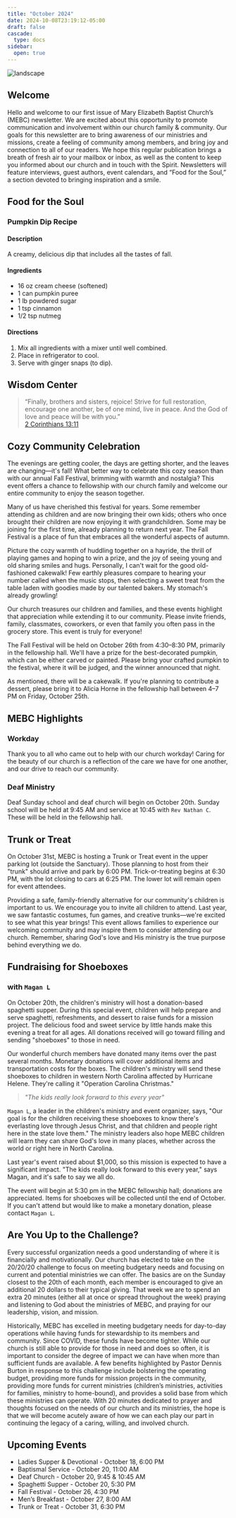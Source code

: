 ```yaml
---
title: "October 2024"
date: 2024-10-08T23:19:12-05:00
draft: false
cascade:
  type: docs
sidebar:
  open: true
---
```


![landscape](north-lights-nc.webp)

## Welcome

Hello and welcome to our first issue of Mary Elizabeth Baptist Church’s (MEBC) newsletter. We are excited about this opportunity to promote communication and involvement within our church family & community. Our goals for this newsletter are to bring awareness of our ministries and missions, create a feeling of community among members, and bring joy and connection to all of our readers. We hope this regular publication brings a breath of fresh air to your mailbox or inbox, as well as the content to keep you informed about our church and in touch with the Spirit. Newsletters will feature interviews, guest authors, event calendars, and “Food for the Soul,” a section devoted to bringing inspiration and a smile.

## Food for the Soul

### Pumpkin Dip Recipe

#### Description

A creamy, delicious dip that includes all the tastes of fall.

#### Ingredients

- 16 oz cream cheese (softened)
- 1 can pumpkin puree
- 1 lb powdered sugar
- 1 tsp cinnamon
- 1/2 tsp nutmeg

#### Directions

1. Mix all ingredients with a mixer until well combined.
1. Place in refrigerator to cool.
1. Serve with ginger snaps (to dip).

## Wisdom Center

> “Finally, brothers and sisters, rejoice! Strive for full restoration, encourage one another, be of one mind, live in peace. And the God of love and peace will be with you.”<br>[2 Corinthians 13:11](https://www.bible.com/bible/111/2co.13.11)

## Cozy Community Celebration

The evenings are getting cooler, the days are getting shorter, and the leaves are changing—it's fall! What better way to celebrate this cozy season than with our annual Fall Festival, brimming with warmth and nostalgia? This event offers a chance to fellowship with our church family and welcome our entire community to enjoy the season together.

Many of us have cherished this festival for years. Some remember attending as children and are now bringing their own kids; others who once brought their children are now enjoying it with grandchildren. Some may be joining for the first time, already planning to return next year. The Fall Festival is a place of fun that embraces all the wonderful aspects of autumn.

Picture the cozy warmth of huddling together on a hayride, the thrill of playing games and hoping to win a prize, and the joy of seeing young and old sharing smiles and hugs. Personally, I can't wait for the good old-fashioned cakewalk! Few earthly pleasures compare to hearing your number called when the music stops, then selecting a sweet treat from the table laden with goodies made by our talented bakers. My stomach's already growling!

Our church treasures our children and families, and these events highlight that appreciation while extending it to our community. Please invite friends, family, classmates, coworkers, or even that family you often pass in the grocery store. This event is truly for everyone!

The Fall Festival will be held on October 26th from 4:30–8:30 PM, primarily in the fellowship hall. We'll have a prize for the best-decorated pumpkin, which can be either carved or painted. Please bring your crafted pumpkin to the festival, where it will be judged, and the winner announced that night.

As mentioned, there will be a cakewalk. If you're planning to contribute a dessert, please bring it to Alicia Horne in the fellowship hall between 4–7 PM on Friday, October 25th.

## MEBC Highlights

### Workday

Thank you to all who came out to help with our church workday! Caring for the beauty of our church is a reflection of the care we have for one another, and our drive to reach our community.

### Deaf Ministry

Deaf Sunday school and deaf church will begin on October 20th. Sunday school will be held at 9:45 AM and service at 10:45 with `Rev Nathan C`. These will be held in the fellowship hall.

## Trunk or Treat

On October 31st, MEBC is hosting a Trunk or Treat event in the upper parking lot (outside the Sanctuary). Those planning to host from their "trunk" should arrive and park by 6:00 PM. Trick-or-treating begins at 6:30 PM, with the lot closing to cars at 6:25 PM. The lower lot will remain open for event attendees.

Providing a safe, family-friendly alternative for our community's children is important to us. We encourage you to invite all children to attend. Last year, we saw fantastic costumes, fun games, and creative trunks—we're excited to see what this year brings! This event allows families to experience our welcoming community and may inspire them to consider attending our church. Remember, sharing God's love and His ministry is the true purpose behind everything we do.

## Fundraising for Shoeboxes

### with `Magan L`

On October 20th, the children's ministry will host a donation-based spaghetti supper. During this special event, children will help prepare and serve spaghetti, refreshments, and dessert to raise funds for a mission project. The delicious food and sweet service by little hands make this evening a treat for all ages. All donations received will go toward filling and sending "shoeboxes" to those in need.

Our wonderful church members have donated many items over the past several months. Monetary donations will cover additional items and transportation costs for the boxes. The children's ministry will send these shoeboxes to children in western North Carolina affected by Hurricane Helene. They're calling it "Operation Carolina Christmas."

> _"The kids really look forward to this every year"_

`Magan L`, a leader in the children's ministry and event organizer, says, "Our goal is for the children receiving these shoeboxes to know there's everlasting love through Jesus Christ, and that children and people right here in the state love them." The ministry leaders also hope MEBC children will learn they can share God's love in many places, whether across the world or right here in North Carolina.

Last year's event raised about $1,000, so this mission is expected to have a significant impact. "The kids really look forward to this every year," says Magan, and it's safe to say we all do.

The event will begin at 5:30 pm in the MEBC fellowship hall; donations are appreciated. Items for shoeboxes will be collected until the end of October. If you can't attend but would like to make a monetary donation, please contact `Magan L`.

## Are You Up to the Challenge?

Every successful organization needs a good understanding of where it is financially and motivationally. Our church has elected to take on the 20/20/20 challenge to focus on meeting budgetary needs and focusing on current and potential ministries we can offer. The basics are on the Sunday closest to the 20th of each month, each member is encouraged to give an additional 20 dollars to their typical giving. That week we are to spend an extra 20 minutes (either all at once or spread throughout the week) praying and listening to God about the ministries of MEBC, and praying for our leadership, vision, and mission.

Historically, MEBC has excelled in meeting budgetary needs for day-to-day operations while having funds for stewardship to its members and community. Since COVID, these funds have become tighter. While our church is still able to provide for those in need and does so often, it is important to consider the degree of impact we can have when more than sufficient funds are available. A few benefits highlighted by Pastor Dennis Burton in response to this challenge include bolstering the operating budget, providing more funds for mission projects in the community, providing more funds for current ministries (children’s ministries, activities for families, ministry to home-bound), and provides a solid base from which these ministries can operate. With 20 minutes dedicated to prayer and thoughts focused on the needs of our church and its ministries, the hope is that we will become acutely aware of how we can each play our part in continuing the legacy of a caring, willing, and involved church.

## Upcoming Events

- Ladies Supper & Devotional - October 18, 6:00 PM
- Baptismal Service - October 20, 11:00 AM
- Deaf Church - October 20, 9:45 & 10:45 AM
- Spaghetti Supper - October 20, 5:30 PM
- Fall Festival - October 26, 4:30 PM
- Men’s Breakfast - October 27, 8:00 AM
- Trunk or Treat - October 31, 6:30 PM
